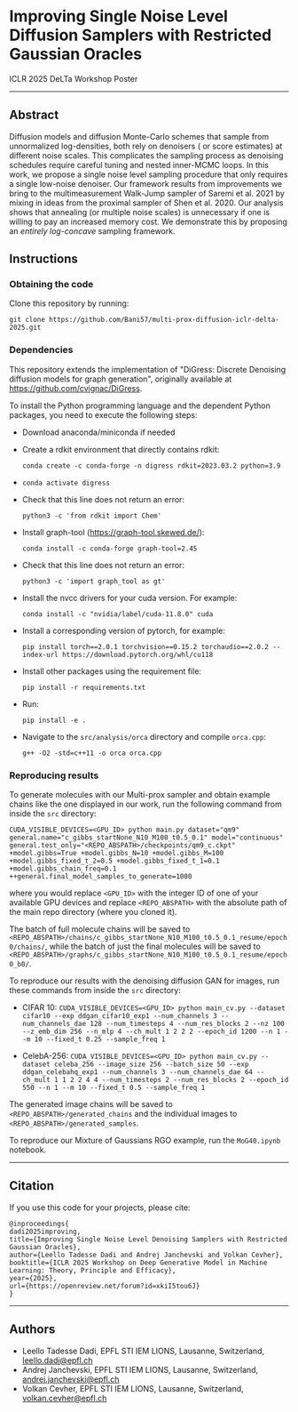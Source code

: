 # Improving Single Noise Level Diffusion Samplers with Restricted Gaussian Oracles

ICLR 2025 DeLTa Workshop Poster

----------------------

## Abstract

Diffusion models and diffusion Monte-Carlo schemes that sample from unnormalized log-densities, both rely on denoisers (
or score estimates) at different noise scales. This complicates the sampling process as denoising schedules require
careful tuning and nested inner-MCMC loops. In this work, we propose a single noise level sampling procedure that only
requires a single low-noise denoiser. Our framework results from improvements we bring to the multimeasurement Walk-Jump
sampler of Saremi et al. 2021 by mixing in ideas from the proximal sampler of Shen et al. 2020. Our analysis shows that
annealing (or multiple noise scales) is unnecessary if one is willing to pay an increased memory cost. We demonstrate
this by proposing an *entirely log-concave* sampling framework.

## Instructions

### Obtaining the code

Clone this repository by running:

`git clone https://github.com/Bani57/multi-prox-diffusion-iclr-delta-2025.git`

### Dependencies

This repository extends the implementation of "DiGress: Discrete Denoising diffusion models for graph generation",
originally available at https://github.com/cvignac/DiGress.

To install the Python programming language and the dependent Python packages, you need to execute the following steps:

- Download anaconda/miniconda if needed

- Create a rdkit environment that directly contains rdkit:

  ```conda create -c conda-forge -n digress rdkit=2023.03.2 python=3.9```

- `conda activate digress`

- Check that this line does not return an error:

  ``` python3 -c 'from rdkit import Chem' ```

- Install graph-tool (https://graph-tool.skewed.de/):

  ```conda install -c conda-forge graph-tool=2.45```

- Check that this line does not return an error:

  ```python3 -c 'import graph_tool as gt' ```

- Install the nvcc drivers for your cuda version. For example:

  ```conda install -c "nvidia/label/cuda-11.8.0" cuda```

- Install a corresponding version of pytorch, for example:

  ```pip install torch==2.0.1 torchvision==0.15.2 torchaudio==2.0.2 --index-url https://download.pytorch.org/whl/cu118```

- Install other packages using the requirement file:

  ```pip install -r requirements.txt```

- Run:

  ```pip install -e .```

- Navigate to the `src/analysis/orca` directory and compile `orca.cpp`:

  ```g++ -O2 -std=c++11 -o orca orca.cpp```

### Reproducing results

To generate molecules with our Multi-prox sampler and obtain example chains like the one displayed in our work, run the
following command from inside the `src` directory:

```CUDA_VISIBLE_DEVICES=<GPU_ID> python main.py dataset="qm9" general.name="c_gibbs_startNone_N10_M100_t0.5_0.1" model="continuous" general.test_only="<REPO_ABSPATH>/checkpoints/qm9_c.ckpt" +model.gibbs=True +model.gibbs_N=10 +model.gibbs_M=100 +model.gibbs_fixed_t_2=0.5 +model.gibbs_fixed_t_1=0.1 +model.gibbs_chain_freq=0.1 ++general.final_model_samples_to_generate=1000```

where you would replace `<GPU_ID>` with the integer ID of one of your available GPU devices and replace `<REPO_ABSPATH>`
with the absolute path of the main repo directory (where you cloned it).

The batch of full molecule chains will be saved to
`<REPO_ABSPATH>/chains/c_gibbs_startNone_N10_M100_t0.5_0.1_resume/epoch0/chains/`, while the batch of just the final
molecules will be saved to `<REPO_ABSPATH>/graphs/c_gibbs_startNone_N10_M100_t0.5_0.1_resume/epoch0_b0/`.

To reproduce our results with the denoising diffusion GAN for images, run these commands from inside the `src`
directory:

- CIFAR 10:
  ```CUDA_VISIBLE_DEVICES=<GPU_ID> python main_cv.py --dataset cifar10 --exp ddgan_cifar10_exp1 --num_channels 3 --num_channels_dae 128 --num_timesteps 4 --num_res_blocks 2 --nz 100 --z_emb_dim 256 --n_mlp 4 --ch_mult 1 2 2 2 --epoch_id 1200 --n 1 --m 10 --fixed_t 0.25 --sample_freq 1 ```

- CelebA-256:
  ```CUDA_VISIBLE_DEVICES=<GPU_ID> python main_cv.py --dataset celeba_256 --image_size 256 --batch_size 50 --exp ddgan_celebahq_exp1 --num_channels 3 --num_channels_dae 64 --ch_mult 1 1 2 2 4 4 --num_timesteps 2 --num_res_blocks 2 --epoch_id 550 --n 1 --m 10 --fixed_t 0.5 --sample_freq 1```

The generated image chains will be saved to `<REPO_ABSPATH>/generated_chains` and the individual images to
`<REPO_ABSPATH>/generated_samples`.

To reproduce our Mixture of Gaussians RGO example, run the `MoG40.ipynb` notebook.

----------

## Citation

If you use this code for your projects, please cite:
```
@inproceedings{
dadi2025improving,
title={Improving Single Noise Level Denoising Samplers with Restricted Gaussian Oracles},
author={Leello Tadesse Dadi and Andrej Janchevski and Volkan Cevher},
booktitle={ICLR 2025 Workshop on Deep Generative Model in Machine Learning: Theory, Principle and Efficacy},
year={2025},
url={https://openreview.net/forum?id=xkiI5tou6J}
}
```

----------

## Authors

- Leello Tadesse Dadi, EPFL STI IEM LIONS, Lausanne, Switzerland, leello.dadi@epfl.ch
- Andrej Janchevski, EPFL STI IEM LIONS, Lausanne, Switzerland, andrej.janchevski@epfl.ch
- Volkan Cevher, EPFL STI IEM LIONS, Lausanne, Switzerland, volkan.cevher@epfl.ch
